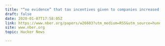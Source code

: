```yaml
---
title: "“no evidence” that tax incentives given to companies increased economic growth"
draft: false
date: 2020-01-07T17:58:05Z
link: https://www.nber.org/papers/w26603?utm_medium=RSS&utm_source=hune
site: www.nber.org
topic: Hacker News  

---
```

